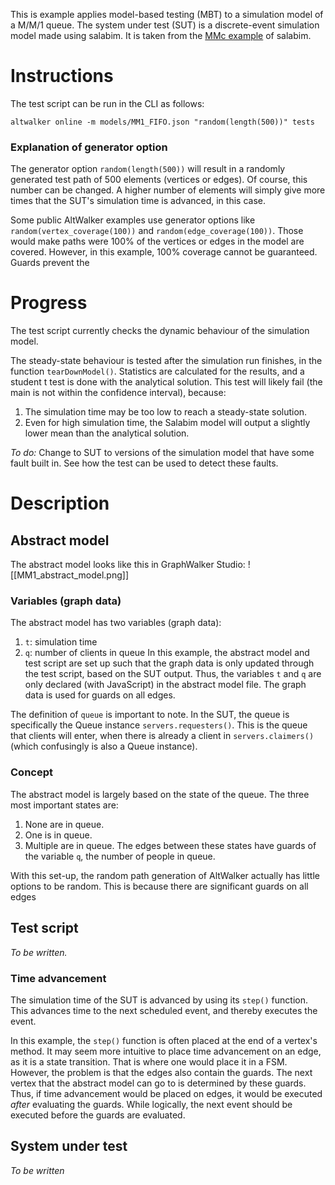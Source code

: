 This is example applies model-based testing (MBT) to a simulation model of a M/M/1 queue. 
The system under test (SUT) is a discrete-event simulation model made using salabim. It is taken from the [MMc example](https://github.com/salabim/salabim/blob/master/sample%20models/MMc.py) of salabim.


# Instructions
The test script can be run in the CLI as follows:
```
altwalker online -m models/MM1_FIFO.json "random(length(500))" tests
```

### Explanation of generator option
The generator option `random(length(500))` will result in a randomly generated test path of 500 elements (vertices or edges). Of course, this number can be changed. A higher number of elements will simply give more times that the SUT's simulation time is advanced, in this case.

Some public AltWalker examples use generator options like `random(vertex_coverage(100))` and `random(edge_coverage(100))`. Those would make paths were 100% of the vertices or edges in the model are covered. However, in this example, 100% coverage cannot be guaranteed. Guards prevent the 

# Progress
The test script currently checks the dynamic behaviour of the simulation model. 

The steady-state behaviour is tested after the simulation run finishes, in the function `tearDownModel()`. Statistics are calculated for the results, and a student t test is done with the analytical solution. This test will likely fail (the main is not within the confidence interval), because:
1. The simulation time may be too low to reach a steady-state solution.
2. Even for high simulation time, the Salabim model will output a slightly lower mean than the analytical solution.

*To do:* Change to SUT to versions of the simulation model that have some fault built in. See how the test can be used to detect these faults.

# Description
## Abstract model
The abstract model looks like this in GraphWalker Studio:
![[MM1_abstract_model.png]]

### Variables (graph data)
The abstract model has two variables (graph data):
1. `t`: simulation time
2. `q`: number of clients in queue
In this example, the abstract model and test script are set up such that the graph data is only updated through the test script, based on the SUT output. Thus, the variables `t` and `q` are only declared (with JavaScript) in the abstract model file.
The graph data is used for guards on all edges.

The definition of `queue` is important to note. In the SUT, the queue is specifically the Queue instance `servers.requesters()`. This is the queue that clients will enter, when there is already a client in `servers.claimers()` (which confusingly is also a Queue instance). 

### Concept
The abstract model is largely based on the state of the queue. The three most important states are:
1. None are in queue.
2. One is in queue.
3. Multiple are in queue.
The edges between these states have guards of the variable `q`, the number of people in queue.

With this set-up, the random path generation of AltWalker actually has little options to be random. This is because there are significant guards on all edges

## Test script
*To be written.*

### Time advancement
The simulation time of the SUT is advanced by using its `step()` function. This advances time to the next scheduled event, and thereby executes the event.

In this example, the `step()` function is often placed at the end of a vertex's method. It may seem more intuitive to place time advancement on an edge, as it is a state transition. That is where one would place it in a FSM.
However, the problem is that the edges also contain the guards. The next vertex that the abstract model can go to is determined by these guards. Thus, if time advancement would be placed on edges, it would be executed *after* evaluating the guards. While logically, the next event should be executed before the guards are evaluated.


## System under test
*To be written*

